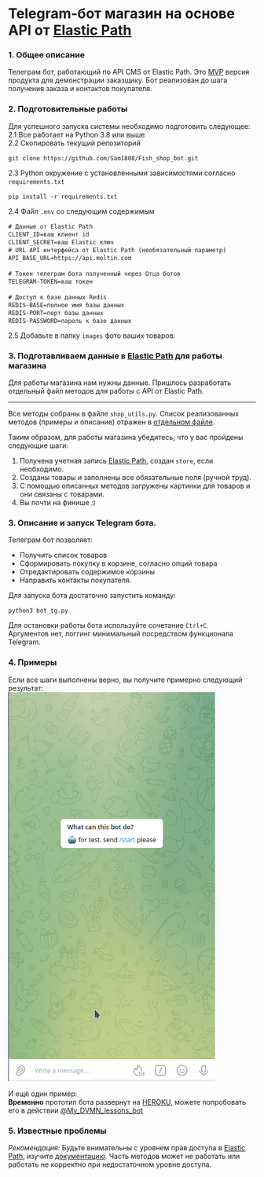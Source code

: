 # Telegram-бот магазин на основе API от [Elastic Path](https://www.elasticpath.com)

### 1. Общее описание 
Телеграм бот, работающий по API CMS от Elastic Path. 
Это [MVP](https://ru.wikipedia.org/wiki/Минимально_жизнеспособный_продукт) версия продукта для демонстрации заказщику.
Бот реализован до шага получения заказа и контактов покупателя.

### 2. Подготовительные работы

Для успешного запуска системы необходимо подготовить следующее:   
2.1 Все работает на Python 3.8 или выше  
2.2 Скопировать текущий репозиторий
```shell
git clone https://github.com/Sam1808/Fish_shop_bot.git
```
2.3 Python окружение с установленными зависимостями согласно `requirements.txt`
```shell
pip install -r requirements.txt
```
2.4 Файл `.env` со следующим содержимым
```text
# Данные от Elastic Path
CLIENT_ID=ваш клиент id
CLIENT_SECRET=ваш Elastic ключ
# URL API интерфейса от Elastic Path (необязательный параметр)
API_BASE_URL=https://api.moltin.com

# Токен телеграм бота полученный через Отца ботов
TELEGRAM-TOKEN=ваш токен

# Доступ к базе данных Redis
REDIS-BASE=полное имя базы данных
REDIS-PORT=порт базы данных
REDIS-PASSWORD=пароль к базе данных
```
2.5 Добавьте в папку `images` фото ваших товаров.

### 3. Подготавливаем данные в [Elastic Path](https://www.elasticpath.com) для работы магазина

Для работы магазина нам нужны данные. Пришлось разработать отдельный файл методов для работы с API от Elastic Path. 
<hr>

Все методы собраны в файле `shop_utils.py`. Список реализованных методов (примеры и описание) отражен в 
[отдельном файле](./docs/description.md).

Таким образом, для работы магазина убедитесь, что у вас пройдены следующие шаги: 
1. Получена учетная запись [Elastic Path](https://www.elasticpath.com), создан `store`, если необходимо.
2. Созданы товары и заполнены все обязательные поля (ручной труд).
3. С помощью описанных методов загружены картинки для товаров и они связаны с товарами.
4. Вы почти на финише :)

### 3. Описание и запуск Telegram бота.  
 Телеграм бот позволяет:  
  
- Получить список товаров
- Сформировать покупку в корзине, согласно опций товара
- Отредактировать содержимое корзины
- Направить контакты покупателя.

Для запуска бота достаточно запустить команду:
```shell
python3 bot_tg.py
```
Для остановки работы бота используйте сочетание `Ctrl+C`.  
 Аргументов нет, логгинг минимальный посредством функционала Telegram.

### 4. Примеры

Если все шаги выполнены верно, вы получите примерно следующий результат:   
![fish_shop.gif](fish_shop.gif)  

И ещё один пример:  
**Временно** прототип бота развернут на [HEROKU](https://dashboard.heroku.com), можете попробовать его в действии [@My_DVMN_lessons_bot](https://t.me/My_DVMN_lessons_bot)

### 5. Известные проблемы
*Рекомендация:* Будьте внимательны с уровнем прав доступа в [Elastic Path](https://www.elasticpath.com), изучите 
[документацию](https://documentation.elasticpath.com/commerce-cloud/docs/api/index.html).
Часть методов может не работать или работать не корректно при недостаточном уровне доступа.